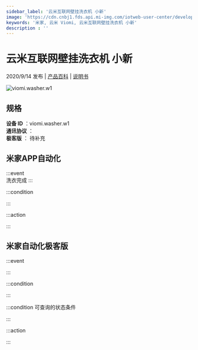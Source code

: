 ```yaml
---
sidebar_label: '云米互联网壁挂洗衣机 小新'
image: 'https://cdn.cnbj1.fds.api.mi-img.com/iotweb-user-center/developer_1679048479482k1x6U8yf.png?GalaxyAccessKeyId=AKVGLQWBOVIRQ3XLEW&Expires=9223372036854775807&Signature=ny+B2sSfrjXQ8zm+4iT1Pz/m9IU='
keywords: '米家, 云米 Viomi, 云米互联网壁挂洗衣机 小新'
description : ''
---
```

# 云米互联网壁挂洗衣机 小新

2020/9/14 发布 | [产品百科](https://home.mi.com/webapp/content/baike/product/index.html?model=viomi.washer.w1/) | [说明书](https://home.mi.com/views/introduction.html?model=viomi.washer.w1&region=cn)

![viomi.washer.w1](https://cdn.cnbj1.fds.api.mi-img.com/iotweb-user-center/developer_1679048479482k1x6U8yf.png?GalaxyAccessKeyId=AKVGLQWBOVIRQ3XLEW&Expires=9223372036854775807&Signature=ny+B2sSfrjXQ8zm+4iT1Pz/m9IU=)

## 规格  
> 
**设备 ID** ：viomi.washer.w1  
**通讯协议** ：  
**极客版**  ： 待补充 


## 米家APP自动化  

:::event  
洗衣完成
:::

:::condition  

:::

:::action   

:::

## 米家自动化极客版  

:::event  

:::

:::condition  

:::

:::condition 可查询的状态条件  

:::

:::action  

:::

        
